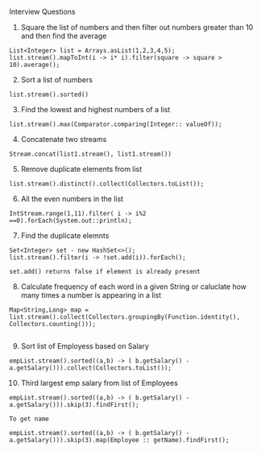 Interview Questions

1. Square the list of numbers and then filter out numbers greater than 10 and then find the average
```
List<Integer> list = Arrays.asList(1,2,3,4,5); 
list.stream().mapToInt(i -> i* i).filter(square -> square > 10).average();
```
2. Sort a list of numbers
```
list.stream().sorted()
```
3. Find the lowest and highest numbers of a list
```
list.stream().max(Comparator.comparing(Integer:: valueOf));
```
4. Concatenate two streams
```
Stream.concat(list1.stream(), list1.stream())
```
5. Remove duplicate elements from list
```
list.stream().distinct().collect(Collectors.toList());
```
6. All the even numbers in the list
```
IntStream.range(1,11).filter( i -> i%2 ==0).forEach(System.out::println);
```
7. Find the duplicate elemnts
```
Set<Integer> set - new HashSet<>();
list.stream().filter(i -> !set.add(i)).forEach();

set.add() returns false if element is already present
```
8. Calculate frequency of each word in a given String or caluclate how many times a number is appearing in a list
```
Map<String,Long> map = list.stream().collect(Collectors.groupingBy(Function.identity(), Collectors.counting()));


```
9. Sort list of Employess based on Salary
```
empList.stream().sorted((a,b) -> ( b.getSalary() - a.getSalary())).collect(Collectors.toList());
```
10. Third largest emp salary from list of Employees
```
empList.stream().sorted((a,b) -> ( b.getSalary() - a.getSalary())).skip(3).findFirst();

To get name

empList.stream().sorted((a,b) -> ( b.getSalary() - a.getSalary())).skip(3).map(Employee :: getName).findFirst();
```

